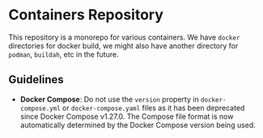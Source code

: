 # Containers Repository

This repository is a monorepo for various containers. We have `docker` directories for docker build, we might also have another directory for `podman`, `buildah`, etc in the future.

## Guidelines

- **Docker Compose**: Do not use the `version` property in `docker-compose.yml` or `docker-compose.yaml` files as it has been deprecated since Docker Compose v1.27.0. The Compose file format is now automatically determined by the Docker Compose version being used.